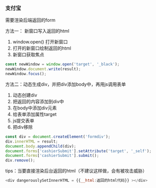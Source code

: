 ### 支付宝

需要渲染后端返回的form

方法一： 新窗口写入返回的html

1. window.open() 打开新窗口
2. 打开的新窗口绘制返回的html
3. 新窗口获取焦点

```js
const newWindow = window.open('target', '_black');
newWindow.document.write(result);
newWindow.focus();
```
 


方法二：动态生成div，并把div添加body中，再用js调用表单


1. 动态创建div
2. 把返回的内容添加到div中
3. 在body中添加div元素
4. 给表单添加属性target
5. js提交表单
6. 把div移除



```js
const div = document.createElement('formdiv');
div.innerHTML = result;
document.body.appendChild(div);
document.forms['cashierSubmit'].setAttribute('target', '_self');
document.forms['cashierSubmit'].submit();
div.remove();
```

tips：当要直接渲染后台返回的html（不建议这样做，会有被攻击威胁）

```js
<div dangerouslySetInnerHTML = {{__html:返回的html代码}} ></div>
```